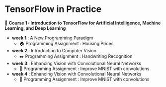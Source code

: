 # TensorFlow in Practice
:pushpin: **Course 1 : Introduction to TensorFlow for Artificial Intelligence, Machine Learning, and Deep Learning**
- **week 1** : A New Programming Paradigm
    - :house: Programming Assignment : Housing Prices
- **week 2** : Introduction to Computer Vision
    - :black_nib:  Programming Assignment : Handwriting Recognition
- **week 3** : Enhancing Vision with Convolutional Neural Networks
    - :muscle: Programming Assignment : Improve MNIST with convolutions
- **week 4** : Enhancing Vision with Convolutional Neural Networks
    - :muscle: Programming Assignment : Improve MNIST with convolutions
